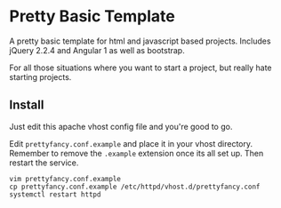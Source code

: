 # Pretty Basic Template

A pretty basic template for html and javascript based projects. Includes jQuery 2.2.4 and Angular 1 as well as bootstrap.

For all those situations where you want to start a project, but really hate starting projects.

## Install

Just edit this apache vhost config file and you're good to go.

Edit `prettyfancy.conf.example` and place it in your vhost directory.
Remember to remove the `.example` extension once its all set up.
Then restart the service.

    vim prettyfancy.conf.example
    cp prettyfancy.conf.example /etc/httpd/vhost.d/prettyfancy.conf
    systemctl restart httpd

